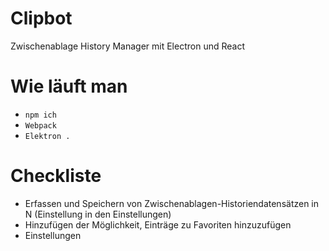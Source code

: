 # Clipbot
Zwischenablage History Manager mit Electron und React

# Wie läuft man
- `npm ich`
- `Webpack`
- `Elektron .`

# Checkliste

- Erfassen und Speichern von Zwischenablagen-Historiendatensätzen in N (Einstellung in den Einstellungen)
- Hinzufügen der Möglichkeit, Einträge zu Favoriten hinzuzufügen
- Einstellungen
